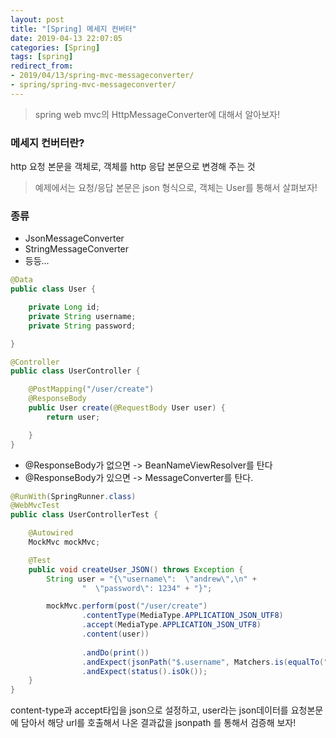 ```yaml
---
layout: post
title: "[Spring] 메세지 컨버터"
date: 2019-04-13 22:07:05
categories: [Spring]
tags: [spring]
redirect_from: 
- 2019/04/13/spring-mvc-messageconverter/
- spring/spring-mvc-messageconverter/
---
```

> spring web mvc의  HttpMessageConverter에 대해서 알아보자!



### 메세지 컨버터란? 

http 요청 본문을 객체로, 객체를 http 응답 본문으로 변경해 주는 것

> 예제에서는 요청/응답 본문은 json 형식으로, 객체는 User를 통해서 살펴보자!



### 종류

- JsonMessageConverter
- StringMessageConverter 
- 등등...



```java
@Data
public class User {

    private Long id;
    private String username;
    private String password;

}
```



```java
@Controller
public class UserController {

    @PostMapping("/user/create")
  	@ResponseBody
    public User create(@RequestBody User user) {
        return user;

    }
}
```

- @ResponseBody가 없으면 -> BeanNameViewResolver를 탄다
- @ResponseBody가 있으면 -> MessageConverter를 탄다.



```java
@RunWith(SpringRunner.class)
@WebMvcTest
public class UserControllerTest {

    @Autowired
    MockMvc mockMvc;

    @Test
    public void createUser_JSON() throws Exception {
        String user = "{\"username\":  \"andrew\",\n" +
                "  \"password\": 1234" + "}";

      	mockMvc.perform(post("/user/create")
                .contentType(MediaType.APPLICATION_JSON_UTF8)
                .accept(MediaType.APPLICATION_JSON_UTF8)
                .content(user))
                 
                .andDo(print())
                .andExpect(jsonPath("$.username", Matchers.is(equalTo("andrew"))))
                .andExpect(status().isOk());
    }
}
```

content-type과 accept타입을 json으로 설정하고, user라는 json데이터를 요청본문에 담아서 해당 url를 호출해서 나온 결과값을 jsonpath 를 통해서 검증해 보자! 



